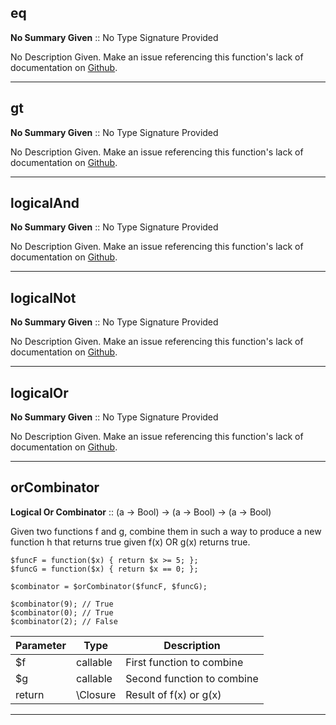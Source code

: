 
## eq

__No Summary Given__ :: No Type Signature Provided



No Description Given. Make an issue referencing this function's lack of
                documentation on <a href="https://github.com/joseph-walker/vector">Github</a>.



---

## gt

__No Summary Given__ :: No Type Signature Provided



No Description Given. Make an issue referencing this function's lack of
                documentation on <a href="https://github.com/joseph-walker/vector">Github</a>.



---

## logicalAnd

__No Summary Given__ :: No Type Signature Provided



No Description Given. Make an issue referencing this function's lack of
                documentation on <a href="https://github.com/joseph-walker/vector">Github</a>.



---

## logicalNot

__No Summary Given__ :: No Type Signature Provided



No Description Given. Make an issue referencing this function's lack of
                documentation on <a href="https://github.com/joseph-walker/vector">Github</a>.



---

## logicalOr

__No Summary Given__ :: No Type Signature Provided



No Description Given. Make an issue referencing this function's lack of
                documentation on <a href="https://github.com/joseph-walker/vector">Github</a>.



---

## orCombinator

__Logical Or Combinator__ :: (a -> Bool) -> (a -> Bool) -> (a -> Bool)



Given two functions f and g, combine them in such a way to produce a new
function h that returns true given f(x) OR g(x) returns true.

```
$funcF = function($x) { return $x >= 5; };
$funcG = function($x) { return $x == 0; };

$combinator = $orCombinator($funcF, $funcG);

$combinator(9); // True
$combinator(0); // True
$combinator(2); // False
```

Parameter | Type | Description
-|-|-
$f | callable | First function to combine
$g | callable | Second function to combine
return | \Closure | Result of f(x) or g(x)


---
